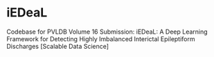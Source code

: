 # iEDeaL
Codebase for PVLDB Volume 16 Submission: iEDeaL: A Deep Learning Framework for Detecting Highly Imbalanced Interictal Epileptiform Discharges [Scalable Data Science]
